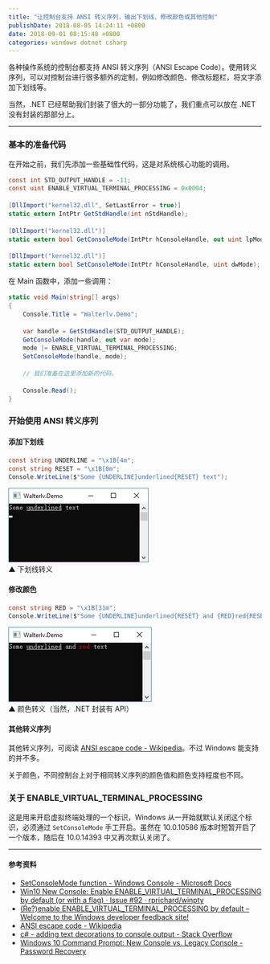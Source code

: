 ```yaml
---
title: "让控制台支持 ANSI 转义序列，输出下划线、修改颜色或其他控制"
publishDate: 2018-08-05 14:24:11 +0800
date: 2018-09-01 08:15:48 +0800
categories: windows dotnet csharp
---
```


各种操作系统的控制台都支持 ANSI 转义序列（ANSI Escape Code）。使用转义序列，可以对控制台进行很多额外的定制，例如修改颜色、修改标题栏，将文字添加下划线等。

当然，.NET 已经帮助我们封装了很大的一部分功能了，我们重点可以放在 .NET 没有封装的那部分上。

---

<div id="toc"></div>

### 基本的准备代码

在开始之前，我们先添加一些基础性代码，这是对系统核心功能的调用。

```csharp
const int STD_OUTPUT_HANDLE = -11;
const uint ENABLE_VIRTUAL_TERMINAL_PROCESSING = 0x0004;

[DllImport("kernel32.dll", SetLastError = true)]
static extern IntPtr GetStdHandle(int nStdHandle);

[DllImport("kernel32.dll")]
static extern bool GetConsoleMode(IntPtr hConsoleHandle, out uint lpMode);

[DllImport("kernel32.dll")]
static extern bool SetConsoleMode(IntPtr hConsoleHandle, uint dwMode);
```

在 Main 函数中，添加一些调用：

```csharp
static void Main(string[] args)
{
    Console.Title = "Walterlv.Demo";

    var handle = GetStdHandle(STD_OUTPUT_HANDLE);
    GetConsoleMode(handle, out var mode);
    mode |= ENABLE_VIRTUAL_TERMINAL_PROCESSING;
    SetConsoleMode(handle, mode);

    // 我们准备在这里添加新的代码。
    
    Console.Read();
}
```

### 开始使用 ANSI 转义序列

#### 添加下划线

```csharp
const string UNDERLINE = "\x1B[4m";
const string RESET = "\x1B[0m";
Console.WriteLine($"Some {UNDERLINE}underlined{RESET} text");
```

![下划线转义](/static/posts/2018-08-05-14-02-54.png)  
▲ 下划线转义

#### 修改颜色

```csharp
const string RED = "\x1B[31m";
Console.WriteLine($"Some {UNDERLINE}underlined{RESET} and {RED}red{RESET} text");
```

![颜色转义](/static/posts/2018-08-05-14-09-53.png)  
▲ 颜色转义（当然，.NET 封装有 API）

#### 其他转义序列

其他转义序列，可阅读 [ANSI escape code - Wikipedia](https://en.wikipedia.org/wiki/ANSI_escape_code)。不过 Windows 能支持的并不多。

关于颜色，不同控制台上对于相同转义序列的颜色值和颜色支持程度也不同。

### 关于 ENABLE_VIRTUAL_TERMINAL_PROCESSING

这是用来开启虚拟终端处理的一个标识，Windows 从一开始就默认关闭这个标识，必须通过 `SetConsoleMode` 手工开启。虽然在 10.0.10586 版本时短暂开启了一个版本，随后在 10.0.14393 中又再次默认关闭了。

---

#### 参考资料

- [SetConsoleMode function - Windows Console - Microsoft Docs](https://docs.microsoft.com/en-us/windows/console/setconsolemode)
- [Win10 New Console: Enable ENABLE_VIRTUAL_TERMINAL_PROCESSING by default (or with a flag) · Issue #92 · rprichard/winpty](https://github.com/rprichard/winpty/issues/92)
- [(Re?)enable ENABLE_VIRTUAL_TERMINAL_PROCESSING by default – Welcome to the Windows developer feedback site!](https://wpdev.uservoice.com/forums/266908-command-prompt-console-windows-subsystem-for-l/suggestions/15617610--re-enable-enable-virtual-terminal-processing-by)
- [ANSI escape code - Wikipedia](https://en.wikipedia.org/wiki/ANSI_escape_code)
- [c# - adding text decorations to console output - Stack Overflow](https://stackoverflow.com/q/5237666/6233938)
- [Windows 10 Command Prompt: New Console vs. Legacy Console - Password Recovery](https://www.top-password.com/blog/windows-10-command-prompt-new-console-vs-legacy-console/)
